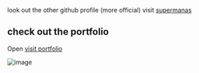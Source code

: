 
look out the other github profile (more official)
visit [supermanas](https://github.com/supermanas)
 
## check out the portfolio 
Open [visit portfolio](https://codecportfolio.vercel.app/) 

![image](https://github.com/manaskumar3003/portfolio/assets/141910018/842b35c1-b163-4160-b54b-228d84d395da)

